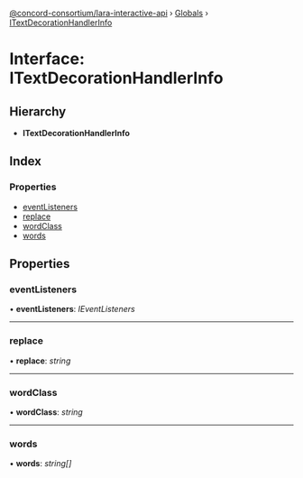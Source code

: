 [@concord-consortium/lara-interactive-api](../README.md) › [Globals](../globals.md) › [ITextDecorationHandlerInfo](itextdecorationhandlerinfo.md)

# Interface: ITextDecorationHandlerInfo

## Hierarchy

* **ITextDecorationHandlerInfo**

## Index

### Properties

* [eventListeners](itextdecorationhandlerinfo.md#eventlisteners)
* [replace](itextdecorationhandlerinfo.md#replace)
* [wordClass](itextdecorationhandlerinfo.md#wordclass)
* [words](itextdecorationhandlerinfo.md#words)

## Properties

###  eventListeners

• **eventListeners**: *IEventListeners*

___

###  replace

• **replace**: *string*

___

###  wordClass

• **wordClass**: *string*

___

###  words

• **words**: *string[]*
